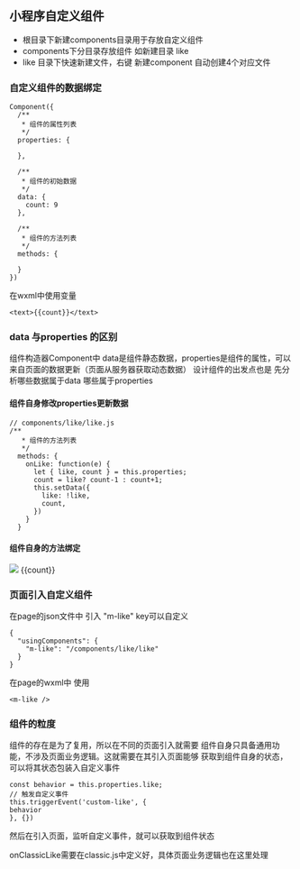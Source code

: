 ## 小程序自定义组件

* 根目录下新建components目录用于存放自定义组件
* components下分目录存放组件 如新建目录 like
* like 目录下快速新建文件，右键 新建component 自动创建4个对应文件


### 自定义组件的数据绑定

```
Component({
  /**
   * 组件的属性列表
   */
  properties: {

  },

  /**
   * 组件的初始数据
   */
  data: {
  	count: 9
  },

  /**
   * 组件的方法列表
   */
  methods: {

  }
})
```

在wxml中使用变量
```
<text>{{count}}</text>
```

### data 与properties 的区别
组件构造器Component中 data是组件静态数据，properties是组件的属性，可以来自页面的数据更新（页面从服务器获取动态数据）
设计组件的出发点也是 先分析哪些数据属于data 哪些属于properties

#### 组件自身修改properties更新数据

```
// components/like/like.js
/**
   * 组件的方法列表
   */
  methods: {
    onLike: function(e) {
      let { like, count } = this.properties;
      count = like? count-1 : count+1;
      this.setData({
        like: !like,
        count,
      })
    }
  }

```

#### 组件自身的方法绑定
<!--components/like/index.wxml-->
<view class="container" bind:tap="onLike">
  <image src="{{like? like_png : dis_png}}" />
  <text>{{count}}</text>
</view>

### 页面引入自定义组件

在page的json文件中 引入 "m-like" key可以自定义

```
{
  "usingComponents": {
    "m-like": "/components/like/like"
  }
}
```

在page的wxml中 使用

```
<m-like />
```

### 组件的粒度

组件的存在是为了复用，所以在不同的页面引入就需要 组件自身只具备通用功能，不涉及页面业务逻辑。这就需要在其引入页面能够
获取到组件自身的状态，可以将其状态包装入自定义事件

```
const behavior = this.properties.like;
// 触发自定义事件
this.triggerEvent('custom-like', {
behavior
}, {})
```
然后在引入页面，监听自定义事件，就可以获取到组件状态

<!--classic.wxml-->
<m-like bind:custom-like="onClassicLike" count="{{count}}" like="{{like}}" />

onClassicLike需要在classic.js中定义好，具体页面业务逻辑也在这里处理






